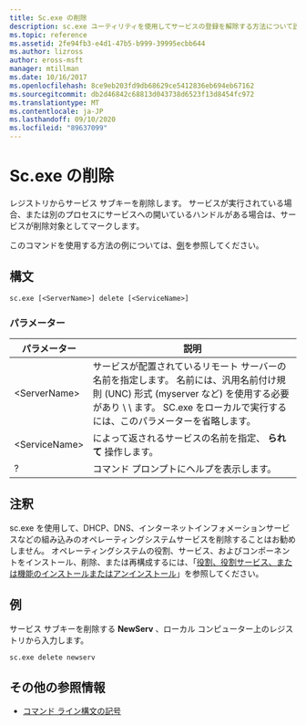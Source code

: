 ```yaml
---
title: Sc.exe の削除
description: sc.exe ユーティリティを使用してサービスの登録を解除する方法について説明します
ms.topic: reference
ms.assetid: 2fe94fb3-e4d1-47b5-b999-39995ecbb644
ms.author: lizross
author: eross-msft
manager: mtillman
ms.date: 10/16/2017
ms.openlocfilehash: 8ce9eb203fd9db68629ce5412836eb694eb67162
ms.sourcegitcommit: db2d46842c68813d043738d6523f13d8454fc972
ms.translationtype: MT
ms.contentlocale: ja-JP
ms.lasthandoff: 09/10/2020
ms.locfileid: "89637099"
---
```

# <a name="scexe-delete"></a>Sc.exe の削除

レジストリからサービス サブキーを削除します。 サービスが実行されている場合、または別のプロセスにサービスへの開いているハンドルがある場合は、サービスが削除対象としてマークします。

このコマンドを使用する方法の例については、[例](#examples)を参照してください。

## <a name="syntax"></a>構文

```
sc.exe [<ServerName>] delete [<ServiceName>]
```

### <a name="parameters"></a>パラメーター

|パラメーター|説明|
|---------|-----------|
|\<ServerName>|サービスが配置されているリモート サーバーの名前を指定します。 名前には、汎用名前付け規則 (UNC) 形式 (myserver など) を使用する必要があり \\ \\ ます。 SC.exe をローカルで実行するには、このパラメーターを省略します。|
|\<ServiceName>|によって返されるサービスの名前を指定、 **られて** 操作します。|
|?|コマンド プロンプトにヘルプを表示します。|

## <a name="remarks"></a>注釈

sc.exe を使用して、DHCP、DNS、インターネットインフォメーションサービスなどの組み込みのオペレーティングシステムサービスを削除することはお勧めしません。 オペレーティングシステムの役割、サービス、およびコンポーネントをインストール、削除、または再構成するには、「[役割、役割サービス、または機能のインストールまたはアンインストール](/WindowsServerDocs/administration/server-manager/install-or-uninstall-roles-role-services-or-features.md)」を参照してください。

## <a name="examples"></a>例

サービス サブキーを削除する **NewServ** 、ローカル コンピューター上のレジストリから入力します。
```
sc.exe delete newserv
```

## <a name="additional-references"></a>その他の参照情報

- [コマンド ライン構文の記号](command-line-syntax-key.md)
